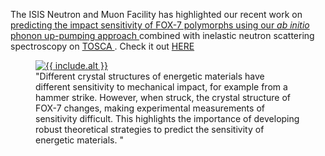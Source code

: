 The ISIS Neutron and Muon Facility has highlighted our recent work on <a href="https://pubs.rsc.org/en/content/articlelanding/2021/cc/d1cc03906g"> predicting the impact sensitivity of FOX-7 polymorphs using our <i> ab initio </i> phonon up-pumping approach </a> combined with inelastic neutron scattering spectroscopy on <a href="https://www.isis.stfc.ac.uk/Pages/tosca.aspx"> TOSCA </a> . Check it out <a href="https://www.isis.stfc.ac.uk/Pages/SH21_Explosives.aspx">HERE</a>

<figure>
   <a href="https://pubs.rsc.org/en/content/articlelanding/2021/cc/d1cc03906g">
   <img src="{{site.baseurl}}/assets/fox7.png" style="max-width: 400px;" 
       alt="{{ include.alt }}"/>
   </a>
   <figcaption>"Different crystal structures of energetic materials have different sensitivity to mechanical impact, for example from a hammer strike. However, when struck, the crystal structure of FOX-7 changes, making experimental measurements of sensitivity difficult. This highlights the importance of developing robust theoretical strategies to predict the sensitivity of energetic materials. "</figcaption>
</figure>

